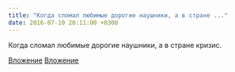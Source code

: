 ```yaml
---
title: "Когда сломал любимые дорогие наушники, а в стране ..."
date: 2016-07-10 20:11:00 +0300
---
```


Когда сломал любимые дорогие наушники, а в стране кризис.


[Вложение](/assets/vk_photos/2/SYs1E310LmU.jpg)
[Вложение](/assets/vk_photos/2/LljkE2cQFf8.jpg)
